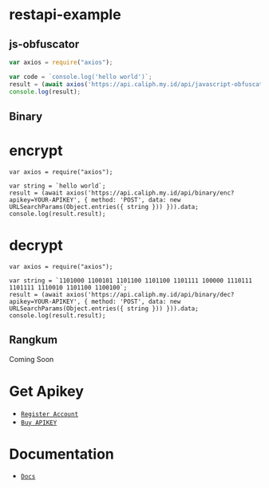# restapi-example




## js-obfuscator


```js
var axios = require("axios");

var code = `console.log('hello world')`;
result = (await axios('https://api.caliph.my.id/api/javascript-obfuscator?apikey=YOUR-APIKEY', { method: 'POST', data: new URLSearchParams(Object.entries({ code })) })).data;
console.log(result);
```




## Binary

# encrypt 
```
var axios = require("axios");

var string = `hello world`;
result = (await axios('https://api.caliph.my.id/api/binary/enc?apikey=YOUR-APIKEY', { method: 'POST', data: new URLSearchParams(Object.entries({ string })) })).data;
console.log(result.result);
```

# decrypt 
```
var axios = require("axios");

var string = `1101000 1100101 1101100 1101100 1101111 100000 1110111 1101111 1110010 1101100 1100100`;
result = (await axios('https://api.caliph.my.id/api/binary/dec?apikey=YOUR-APIKEY', { method: 'POST', data: new URLSearchParams(Object.entries({ string })) })).data;
console.log(result.result);
```


## Rangkum

Coming Soon

# Get Apikey

* [`Register Account`](https://api.clph.me/users/register)
* [`Buy APIKEY`](https://wa.me/62882003806038?text=min%20mau%20beli%20apikey)

# Documentation
* [`Docs`](https://api.clph.me/docs)
